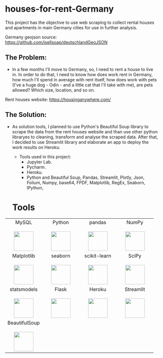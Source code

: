 # houses-for-rent-Germany
This project has the objective to use web scraping to collect rental houses and apartments in main Germany cities for use in further analysis.

Germany geojson source: https://github.com/isellsoap/deutschlandGeoJSON 

## The Problem:

- In a few months I'll move to Germany, so, I need to rent a house to live in. 
In order to do that, I need to know how does work rent in Germany, how much I'll spend in average with rent itself, how does work with pets (I've a huge dog - Odin - and a little cat that I'll take with me), are pets allowed? Which size, location, and so on.

Rent houses website: https://housinganywhere.com/

## The Solution:

- As solution tools, I planned to use Python's Beautiful Soup library to scrape the data from the rent houses website and than use other python libraryes  to cleaning, transform and analyse the scraped data.
After that, I decided to use Streamlit library and elaborate an app to deploy the work results on Heroku.

  - Tools used in this project:
    * Jupyter Lab.
    * Pycharm.
    * Heroku.
    * Python and Beautiful Soup, Pandas, Streamlit, Plotly, Json, Folium, Numpy, base64, FPDF, Matplotlib, RegEx, Seaborn, IPython, 

  # Tools

<table>
  <tbody>
    <tr valign="top">
      <td width="25%" align="center">
        <span>MySQL</span><br><br>
        <img height="64px" src="https://cdn.svgporn.com/logos/python.svg">
      </td>
      <td width="25%" align="center">
        <span>Python</span><br><br>
        <img height="64px" src="https://sixfeetup.com/blog/an-introduction-to-beautifulsoup/@@images/27e8bf2a-5469-407e-b84d-5cf53b1b0bb6.png">
      </td>
      <td width="25%" align="center">
        <span>pandas</span><br><br>
        <img height="64px" src="https://pandas.pydata.org/static/img/pandas.svg">
      </td>
      <td width="25%" align="center">
        <span>NumPy</span><br><br>
        <img height="64px" src="https://numpy.org/images/logos/numpy.svg">
      </td>
    </tr>
    <tr valign="top">
      <td width="25%" align="center">
        <span>Matplotlib</span><br><br>
        <img height="64px" src="https://matplotlib.org/_images/sphx_glr_logos2_001.png">
      </td>
      <td width="25%" align="center">
        <span>seaborn</span><br><br>
        <img height="64px" src="https://seaborn.pydata.org/_static/logo-wide-lightbg.svg">
      </td>
      <td width="25%" align="center">
        <span>scikit-learn</span><br><br>
        <img height="64px" src="https://upload.wikimedia.org/wikipedia/commons/8/8a/Plotly_logo_for_digital_final_%286%29.png">
      </td>
      <td width="25%" align="center">
        <span>SciPy</span><br><br>
        <img height="64px" src="https://pngimage.net/wp-content/uploads/2018/06/json-png-7.png">
      </td>
    <tr valign="top">
      <td width="25%" align="center">
        <span>statsmodels</span><br><br>
        <img height="64px" src="https://data-science-and-design.readthedocs.io/en/latest/_images/folium.png">
      </td>
      <td width="25%" align="center">
        <span>Flask</span><br><br>
        <img height="64px" src="https://warehouse-camo.ingress.cmh1.psfhosted.org/240e7de884ccbd0d1f70bf097b4aa7e84bd01b2d/68747470733a2f2f7079667064662e6769746875622e696f2f66706466322f66706466322d6c6f676f2e706e67">
      </td>
      <td width="25%" align="center">
        <span>Heroku</span><br><br>
        <img height="64px" src="https://blog.4linux.com.br/wp-content/uploads/2018/01/Heroku.png">
      </td>
      <td width="25%" align="center">
        <span>Streamlit</span><br><br>
        <img height="64px" src="https://assets.website-files.com/5dc3b47ddc6c0c2a1af74ad0/5e18182ad27bcfbb9dff263a_RGB_Logo_Horizontal_Color_Light_Bg-p-1080.png">
      </td>
    <tr valign="top">
      <td width="25%" align="center">
        <span>BeautifulSoup</span><br><br>
        <img height="64px" src="https://repository-images.githubusercontent.com/186091864/e96c1a80-7a27-11e9-8232-2b21d5d861d3">
      </td>
    </tr>
  </tbody>
</table>

